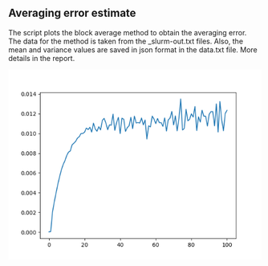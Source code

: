 ## Averaging error estimate

The script plots the block average method to obtain the averaging error. The data for the method is taken from the _slurm-out.txt files. Also, the mean and variance values are saved in json format in the data.txt file. More details in the report.

![alt text](1e6steps.png "Block average method for 1e6 time intervals.")​
